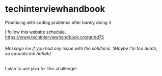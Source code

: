 # techinterviewhandbook
Practicing with coding problems after barely doing it

I follow this website schedule.
https://www.techinterviewhandbook.org/grind75

 ###### Message me if you had any issue with the solutions. (Maybe I'm too dumb, so educate me hahah)
 
 I plan to use java for this challenge!
